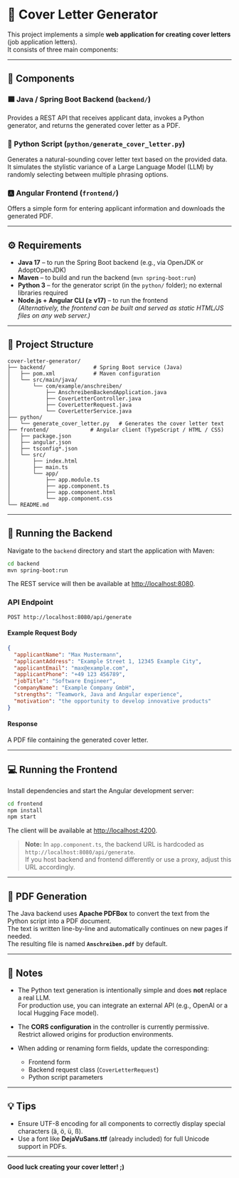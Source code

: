 # 📨 Cover Letter Generator

This project implements a simple **web application for creating cover letters** (job application letters).  
It consists of three main components:

---

## 🧩 Components

### 🟦 Java / Spring Boot Backend (`backend/`)
Provides a REST API that receives applicant data, invokes a Python generator, and returns the generated cover letter as a PDF.

### 🐍 Python Script (`python/generate_cover_letter.py`)
Generates a natural-sounding cover letter text based on the provided data.  
It simulates the stylistic variance of a Large Language Model (LLM) by randomly selecting between multiple phrasing options.

### 🅰️ Angular Frontend (`frontend/`)
Offers a simple form for entering applicant information and downloads the generated PDF.

---

## ⚙️ Requirements

- **Java 17** – to run the Spring Boot backend (e.g., via OpenJDK or AdoptOpenJDK)
- **Maven** – to build and run the backend (`mvn spring-boot:run`)
- **Python 3** – for the generator script (in the `python/` folder); no external libraries required
- **Node.js + Angular CLI (≥ v17)** – to run the frontend  
  *(Alternatively, the frontend can be built and served as static HTML/JS files on any web server.)*

---

## 📁 Project Structure

```
cover-letter-generator/
├── backend/               # Spring Boot service (Java)
│   ├── pom.xml            # Maven configuration
│   └── src/main/java/
│       └── com/example/anschreiben/
│           ├── AnschreibenBackendApplication.java
│           ├── CoverLetterController.java
│           ├── CoverLetterRequest.java
│           └── CoverLetterService.java
├── python/
│   └── generate_cover_letter.py   # Generates the cover letter text
├── frontend/             # Angular client (TypeScript / HTML / CSS)
│   ├── package.json
│   ├── angular.json
│   ├── tsconfig*.json
│   └── src/
│       ├── index.html
│       ├── main.ts
│       └── app/
│           ├── app.module.ts
│           ├── app.component.ts
│           ├── app.component.html
│           └── app.component.css
└── README.md
```

---

## 🚀 Running the Backend

Navigate to the `backend` directory and start the application with Maven:

```bash
cd backend
mvn spring-boot:run
```

The REST service will then be available at [http://localhost:8080](http://localhost:8080).

### API Endpoint

`POST http://localhost:8080/api/generate`

#### Example Request Body
```json
{
  "applicantName": "Max Mustermann",
  "applicantAddress": "Example Street 1, 12345 Example City",
  "applicantEmail": "max@example.com",
  "applicantPhone": "+49 123 456789",
  "jobTitle": "Software Engineer",
  "companyName": "Example Company GmbH",
  "strengths": "Teamwork, Java and Angular experience",
  "motivation": "the opportunity to develop innovative products"
}
```

#### Response
A PDF file containing the generated cover letter.

---

## 💻 Running the Frontend

Install dependencies and start the Angular development server:

```bash
cd frontend
npm install
npm start
```

The client will be available at [http://localhost:4200](http://localhost:4200).

> **Note:** In `app.component.ts`, the backend URL is hardcoded as  
> `http://localhost:8080/api/generate`.  
> If you host backend and frontend differently or use a proxy, adjust this URL accordingly.

---

## 🧾 PDF Generation

The Java backend uses **Apache PDFBox** to convert the text from the Python script into a PDF document.  
The text is written line-by-line and automatically continues on new pages if needed.  
The resulting file is named **`Anschreiben.pdf`** by default.

---

## 📝 Notes

- The Python text generation is intentionally simple and does **not** replace a real LLM.  
  For production use, you can integrate an external API (e.g., OpenAI or a local Hugging Face model).

- The **CORS configuration** in the controller is currently permissive.  
  Restrict allowed origins for production environments.

- When adding or renaming form fields, update the corresponding:
    - Frontend form
    - Backend request class (`CoverLetterRequest`)
    - Python script parameters

---

## 💡 Tips

- Ensure UTF-8 encoding for all components to correctly display special characters (ä, ö, ü, ß).
- Use a font like **DejaVuSans.ttf** (already included) for full Unicode support in PDFs.

---


**Good luck creating your cover letter! ;)**
